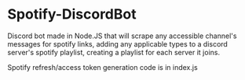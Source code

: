 # Spotify-DiscordBot
Discord bot made in Node.JS that will scrape any accessible channel's messages for spotify links, adding any applicable types to a discord server's spotify playlist, creating a playlist for each server it joins.

Spotify refresh/access token generation code is in index.js
